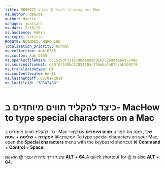 ```yaml
---
title: 9000071 אין באפשרותך להקליד @ סימן ב- Mac
ms.author: daeite
author: daeite
manager: joallard
ms.date: 2/28/19
ms.audience: Admin
ms.topic: article
ROBOTS: NOINDEX, NOFOLLOW
localization_priority: Normal
ms.collection: Adm_O365
ms.custom: Adm_O365
ms.openlocfilehash: 8c15cb3f321b788eaadac01635269dae64152460
ms.sourcegitcommit: e3df67530bd5205410acf5beba4a07acab9692f0
ms.translationtype: MT
ms.contentlocale: he-IL
ms.lasthandoff: 03/01/2019
ms.locfileid: "30347480"
---
```

# <a name="how-to-type-special-characters-on-a-mac"></a><span data-ttu-id="bd109-102">כיצד להקליד תווים מיוחדים ב- Mac</span><span class="sxs-lookup"><span data-stu-id="bd109-102">How to type special characters on a Mac</span></span>

<span data-ttu-id="bd109-103">כדי להקליד תווים מיוחדים ב- Mac שלך, פתח את תפריט **תווים מיוחדים** עם קיצור המקשים ⌘ **הפקודה** + **שליטה** + **שטח**.</span><span class="sxs-lookup"><span data-stu-id="bd109-103">To type special characters on your Mac, open the **Special characters** menu with the keyboard shortcut ⌘ **Command** + **Control** + **Space**.</span></span>

<span data-ttu-id="bd109-104">קיצור דרך מהירה עבור @ הוא גם **ALT** + **64**.</span><span class="sxs-lookup"><span data-stu-id="bd109-104">A quick shortcut for @ is also **ALT** + **64**.</span></span>